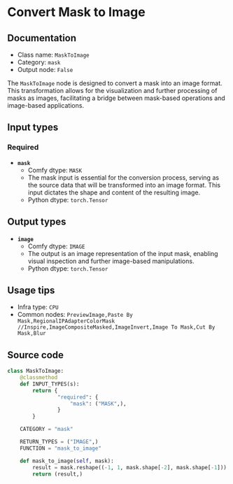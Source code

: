 # Convert Mask to Image
## Documentation
- Class name: `MaskToImage`
- Category: `mask`
- Output node: `False`

The `MaskToImage` node is designed to convert a mask into an image format. This transformation allows for the visualization and further processing of masks as images, facilitating a bridge between mask-based operations and image-based applications.
## Input types
### Required
- **`mask`**
    - Comfy dtype: `MASK`
    - The mask input is essential for the conversion process, serving as the source data that will be transformed into an image format. This input dictates the shape and content of the resulting image.
    - Python dtype: `torch.Tensor`
## Output types
- **`image`**
    - Comfy dtype: `IMAGE`
    - The output is an image representation of the input mask, enabling visual inspection and further image-based manipulations.
    - Python dtype: `torch.Tensor`
## Usage tips
- Infra type: `CPU`
- Common nodes: `PreviewImage,Paste By Mask,RegionalIPAdapterColorMask //Inspire,ImageCompositeMasked,ImageInvert,Image To Mask,Cut By Mask,Blur`


## Source code
```python
class MaskToImage:
    @classmethod
    def INPUT_TYPES(s):
        return {
                "required": {
                    "mask": ("MASK",),
                }
        }

    CATEGORY = "mask"

    RETURN_TYPES = ("IMAGE",)
    FUNCTION = "mask_to_image"

    def mask_to_image(self, mask):
        result = mask.reshape((-1, 1, mask.shape[-2], mask.shape[-1])).movedim(1, -1).expand(-1, -1, -1, 3)
        return (result,)

```
